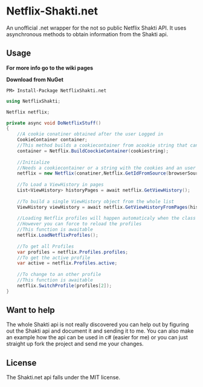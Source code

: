 # Netflix-Shakti.net
An unofficial .net wrapper for the not so public Netflix Shakti API.
It uses asynchronous methods to obtain information from the Shakti api.

## Usage
**For more info go to the wiki pages**

**Download from NuGet**
```nuget
PM> Install-Package NetflixShakti.net
```

```c#
using NetflixShakti;

Netflix netflix;

private async void DoNetflixStuff()
{
    //A cookie conatiner obtained after the user Logged in
    CookieContainer container;
    //This method builds a cookiecontainer from acookie string that can be obtained from a webbrowser in Windows Forms
    container = Netflix.BuildCoockieContainer(cookiestring);
    
    //Initialize
    //Needs a cookiecontainer or a string with the cookies and an user id that can be obtained with the Netflix.GetIDFromSource Function
    netflix = new Netflix(conatiner,Netflix.GetIdFromSource(browserSource));
    
    //To Load a ViewHistory in pages
    List<ViewHistory> historyPages = await netflix.GetViewHistory();
    
    //To build a single ViewHistory object from the whole list
    ViewHistory viewHistory = await netflix.GetViewHistoryFromPages(historyPages);
    
    //Loading Netflix profiles will happen automaticaly when the class intializes
    //However you can force to reload the profiles
    //This function is awaitable
    netflix.LoadNetflixProfiles();
    
    //To get all Profiles
    var profiles = netflix.Profiles.profiles;
    //To get the active profile
    var active = netflix.Profiles.active;
    
    //To change to an other profile
    //This function is awaitable
    netflix.SwitchProfile(profiles[2]);
}
```
## Want to help
The whole Shakti api is not really discovered you can help out by figuring out the Shakti api and document it and sending it to me. You can also make an example how the api can be used in c# (easier for me) or you can just straight up fork the project and send me your changes.

## License
The Shakti.net api falls under the MIT license.
